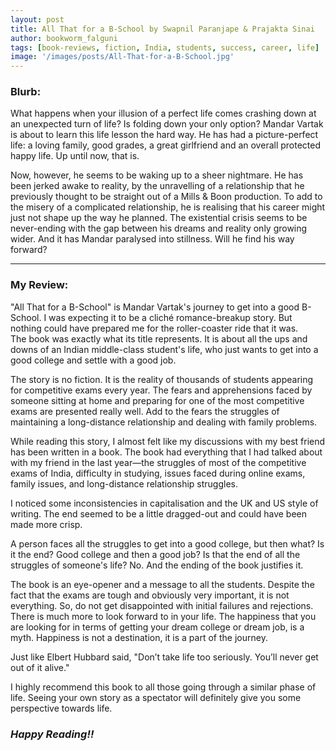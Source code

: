 ```yaml
---
layout: post
title: All That for a B-School by Swapnil Paranjape & Prajakta Sinai
author: bookworm_falguni
tags: [book-reviews, fiction, India, students, success, career, life]
image: '/images/posts/All-That-for-a-B-School.jpg'
---
```


### **Blurb:**
What happens when your illusion of a perfect life comes crashing down at an unexpected turn of life? Is folding down your only option? Mandar Vartak is about to learn this life lesson the hard way. He has had a picture-perfect life: a loving family, good grades, a great girlfriend and an overall protected happy life. Up until now, that is.

Now, however, he seems to be waking up to a sheer nightmare. He has been jerked awake to reality, by the unravelling of a relationship that he previously thought to be straight out of a Mills & Boon production. To add to the misery of a complicated relationship, he is realising that his career might just not shape up the way he planned. The existential crisis seems to be never-ending with the gap between his dreams and reality only growing wider. And it has Mandar paralysed into stillness. Will he find his way forward?

___
### **My Review:**
"All That for a B-School" is Mandar Vartak's journey to get into a good B-School. I was expecting it to be a cliché romance-breakup story. But nothing could have prepared me for the roller-coaster ride that it was. The book was exactly what its title represents. It is about all the ups and downs of an Indian middle-class student's life, who just wants to get into a good college and settle with a good job.

The story is no fiction. It is the reality of thousands of students appearing for competitive exams every year. The fears and apprehensions faced by someone sitting at home and preparing for one of the most competitive exams are presented really well. Add to the fears the struggles of maintaining a long-distance relationship and dealing with family problems.

While reading this story, I almost felt like my discussions with my best friend has been written in a book. The book had everything that I had talked about with my friend in the last year—the struggles of most of the competitive exams of India, difficulty in studying, issues faced during online exams, family issues, and long-distance relationship struggles.

I noticed some inconsistencies in capitalisation and the UK and US style of writing. The end seemed to be a little dragged-out and could have been made more crisp.

A person faces all the struggles to get into a good college, but then what? Is it the end? Good college and then a good job? Is that the end of all the struggles of someone's life? No. And the ending of the book justifies it. 

The book is an eye-opener and a message to all the students. Despite the fact that the exams are tough and obviously very important, it is not everything. So, do not get disappointed with initial failures and rejections. There is much more to look forward to in your life. The happiness that you are looking for in terms of getting your dream college or dream job, is a myth. Happiness is not a destination, it is a part of the journey. 

Just like Elbert Hubbard said, "Don’t take life too seriously. You’ll never get out of it alive."

I highly recommend this book to all those going through a similar phase of life. Seeing your own story as a spectator will definitely give you some perspective towards life. 


### ***Happy Reading!!***
